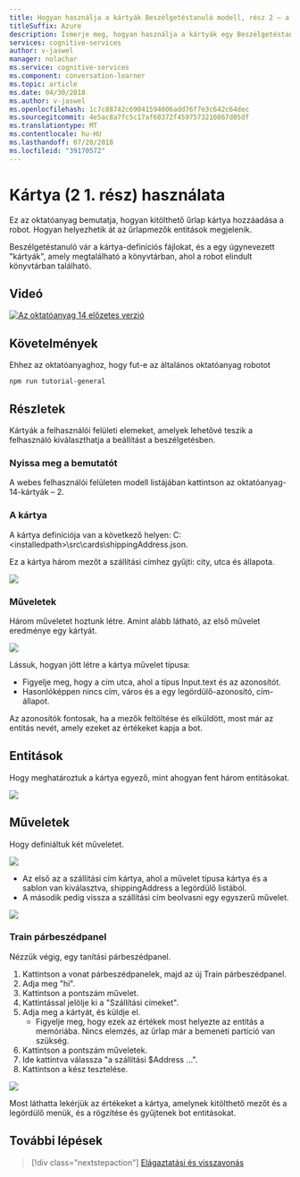 ```yaml
---
title: Hogyan használja a kártyák Beszélgetéstanuló modell, rész 2 – a Microsoft Cognitive Services |} A Microsoft Docs
titleSuffix: Azure
description: Ismerje meg, hogyan használja a kártyák egy Beszélgetéstanuló modellel.
services: cognitive-services
author: v-jaswel
manager: nolachar
ms.service: cognitive-services
ms.component: conversation-learner
ms.topic: article
ms.date: 04/30/2018
ms.author: v-jaswel
ms.openlocfilehash: 1c7c88742c69041594006add76f7e3c642c64dec
ms.sourcegitcommit: 4e5ac8a7fc5c17af68372f4597573210867d05df
ms.translationtype: MT
ms.contentlocale: hu-HU
ms.lasthandoff: 07/20/2018
ms.locfileid: "39170572"
---
```

# <a name="how-to-use-cards-part-1-of-2"></a>Kártya (2 1. rész) használata
Ez az oktatóanyag bemutatja, hogyan kitölthető űrlap kártya hozzáadása a robot. Hogyan helyezhetik át az űrlapmezők entitások megjelenik.

Beszélgetéstanuló vár a kártya-definíciós fájlokat, és a egy úgynevezett "kártyák", amely megtalálható a könyvtárban, ahol a robot elindult könyvtárban található.

## <a name="video"></a>Videó

[![Az oktatóanyag 14 előzetes verzió](http://aka.ms/cl-tutorial-14-preview)](http://aka.ms/blis-tutorial-14)

## <a name="requirements"></a>Követelmények
Ehhez az oktatóanyaghoz, hogy fut-e az általános oktatóanyag robotot

    npm run tutorial-general

## <a name="details"></a>Részletek

Kártyák a felhasználói felületi elemeket, amelyek lehetővé teszik a felhasználó kiválaszthatja a beállítást a beszélgetésben. 

### <a name="open-the-demo"></a>Nyissa meg a bemutatót

A webes felhasználói felületen modell listájában kattintson az oktatóanyag-14-kártyák – 2. 

### <a name="the-card"></a>A kártya

A kártya definíciója van a következő helyen: C:\<installedpath\>\src\cards\shippingAddress.json.

Ez a kártya három mezőt a szállítási címhez gyűjti: city, utca és állapota.

![](../media/tutorial14_card.PNG)

### <a name="actions"></a>Műveletek

Három műveletet hoztunk létre. Amint alább látható, az első művelet eredménye egy kártyát.

![](../media/tutorial14_actions.PNG)

Lássuk, hogyan jött létre a kártya művelet típusa:

- Figyelje meg, hogy a cím utca, ahol a típus Input.text és az azonosítót.
- Hasonlóképpen nincs cím, város és a egy legördülő-azonosító, cím-állapot.

Az azonosítók fontosak, ha a mezők feltöltése és elküldött, most már az entitás nevét, amely ezeket az értékeket kapja a bot.

## <a name="entities"></a>Entitások
Hogy meghatároztuk a kártya egyező, mint ahogyan fent három entitásokat.

![](../media/tutorial14_entities.PNG)

## <a name="actions"></a>Műveletek

Hogy definiáltuk két műveletet.

![](../media/tutorial14_actions.PNG)

- Az első az a szállítási cím kártya, ahol a művelet típusa kártya és a sablon van kiválasztva, shippingAddress a legördülő listából.
- A második pedig vissza a szállítási cím beolvasni egy egyszerű művelet.

![](../media/tutorial14_sa_card.PNG)

### <a name="train-dialog"></a>Train párbeszédpanel

Nézzük végig, egy tanítási párbeszédpanel.

1. Kattintson a vonat párbeszédpanelek, majd az új Train párbeszédpanel.
1. Adja meg "hi".
2. Kattintson a pontszám művelet.
3. Kattintással jelölje ki a "Szállítási címeket".
4. Adja meg a kártyát, és küldje el.
    - Figyelje meg, hogy ezek az értékek most helyezte az entitás a memóriába. Nincs elemzés, az űrlap már a bemeneti partíció van szükség.
5. Kattintson a pontszám műveletek.
3. Ide kattintva válassza "a szállítási $Address …".
4. Kattintson a kész tesztelése.

![](../media/tutorial14_train_dialog.PNG)

Most láthatta lekérjük az értékeket a kártya, amelynek kitölthető mezőt és a legördülő menük, és a rögzítése és gyűjtenek bot entitásokat.

## <a name="next-steps"></a>További lépések

> [!div class="nextstepaction"]
> [Elágaztatási és visszavonás](./15-branching-and-undo.md)
